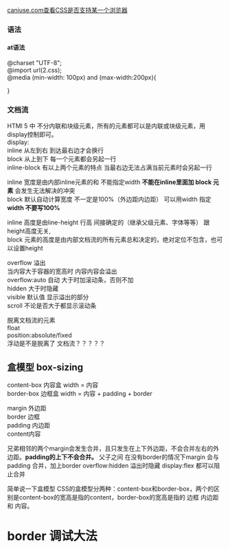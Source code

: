 [caniuse.com查看CSS是否支持某一个浏览器](https://www.caniuse.com)
### 语法
#### at语法
@charset "UTF-8";  
@import url(2.css);  
@media (min-width: 100px) and (max-width:200px){  
    
}

### 文档流
HTMl 5 中 不分内联和块级元素，所有的元素都可以是内联或块级元素，用display控制即可。  
display:   
inline 从左到右 到达最右边才会换行  
block 从上到下 每一个元素都会另起一行  
inline-block 有以上两个元素的特点 当最右边无法占满当前元素时会另起一行  

inline 宽度是由内部inline元素的和 不能指定width **不能在inline里面加 block 元素** 会发生无法解决的冲突  
block 默认自动计算宽度 不一定是100%（外边距内边距） 可以用width 指定  
**width 不要写100%**  

inline 高度是由line-height 行高 间接确定的（继承父级元素、字体等等） 跟height高度无关,  
block 元素的高度是由内部文档流的所有元素总和决定的，绝对定位不包含，也可以设置height  


overflow 溢出  
当内容大于容器的宽高时 内容内容会溢出  
overflow:auto 自动 大于时加滚动条，否则不加  
hidden 大于时隐藏  
visible 默认值 显示溢出的部分  
scroll 不论是否大于都显示滚动条  

脱离文档流的元素  
float  
position:absolute/fixed  
浮动是不是脱离了  文档流？？？？？  


## 盒模型  box-sizing
content-box 内容盒 width = 内容  
border-box 边框盒 width = 内容 + padding + border  

margin 外边距  
border 边框  
padding 内边距  
content内容  

兄弟相邻的两个margin会发生合并，且只发生在上下外边距，不会合并左右的外边距。**padding的上下不会合并。**
父子之间 在没有border的情况下margin 会与 padding 合并，加上border  overflow:hidden 溢出时隐藏 display:flex 都可以阻止合并

简单说一下盒模型
CSS的盒模型分两种：content-box和border-box，两个的区别是content-box的宽高是指的content，border-box的宽高是指的 边框 内边距 和 内容。

# border 调试大法  

